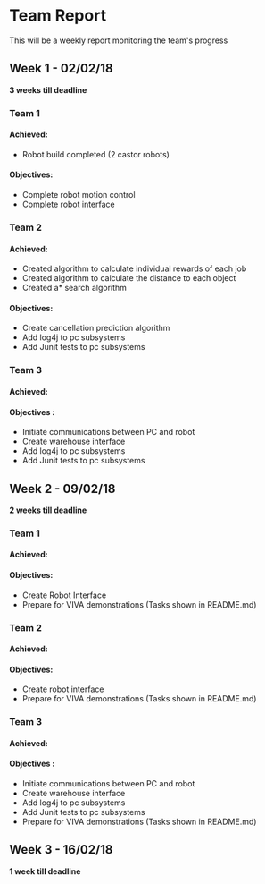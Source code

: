 # Team Report
This will be a weekly report monitoring the team's progress

## Week 1 - 02/02/18
**3 weeks till deadline**
### Team 1
#### Achieved:
* Robot build completed (2 castor robots)

#### Objectives:
* Complete robot motion control
* Complete robot interface

### Team 2
#### Achieved:
* Created algorithm to calculate individual rewards of each job
* Created algorithm to calculate the distance to each object
* Created a* search algorithm

#### Objectives:
* Create cancellation prediction algorithm
* Add log4j to pc subsystems
* Add Junit tests to pc subsystems

### Team 3
#### Achieved:

#### Objectives :
* Initiate communications between PC and robot
* Create warehouse interface
* Add log4j to pc subsystems
* Add Junit tests to pc subsystems

## Week 2 - 09/02/18
**2 weeks till deadline**
### Team 1
#### Achieved:

#### Objectives:
* Create Robot Interface
* Prepare for VIVA demonstrations (Tasks shown in README.md)

### Team 2
#### Achieved:

#### Objectives:
* Create robot interface
* Prepare for VIVA demonstrations (Tasks shown in README.md)

### Team 3
#### Achieved:

#### Objectives :

* Initiate communications between PC and robot
* Create warehouse interface
* Add log4j to pc subsystems
* Add Junit tests to pc subsystems
* Prepare for VIVA demonstrations (Tasks shown in README.md)


## Week 3 - 16/02/18
**1 week till deadline**
